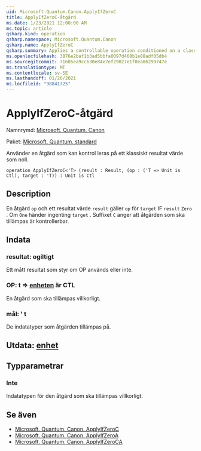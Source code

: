 ```yaml
---
uid: Microsoft.Quantum.Canon.ApplyIfZeroC
title: ApplyIfZeroC-åtgärd
ms.date: 1/23/2021 12:00:00 AM
ms.topic: article
qsharp.kind: operation
qsharp.namespace: Microsoft.Quantum.Canon
qsharp.name: ApplyIfZeroC
qsharp.summary: Applies a controllable operation conditioned on a classical result value being zero.
ms.openlocfilehash: 3876e2baf1b3ad5bbfa0097d468b1e88adf05db4
ms.sourcegitcommit: 71605ea9cc630e84e7ef29027e1f0ea06299747e
ms.translationtype: MT
ms.contentlocale: sv-SE
ms.lasthandoff: 01/26/2021
ms.locfileid: "98841725"
---
```

# <a name="applyifzeroc-operation"></a>ApplyIfZeroC-åtgärd

Namnrymd: [Microsoft. Quantum. Canon](xref:Microsoft.Quantum.Canon)

Paket: [Microsoft. Quantum. standard](https://nuget.org/packages/Microsoft.Quantum.Standard)


Använder en åtgärd som kan kontrol leras på ett klassiskt resultat värde som noll.

```qsharp
operation ApplyIfZeroC<'T> (result : Result, (op : ('T => Unit is Ctl), target : 'T)) : Unit is Ctl
```


## <a name="description"></a>Description

En åtgärd `op` och ett resultat värde `result` gäller `op` för `target` IF `result` `Zero` . Om `One` händer ingenting `target` .
Suffixet `C` anger att åtgärden som ska tillämpas är kontrollerbar.

## <a name="input"></a>Indata

### <a name="result--__invalidresult__"></a>resultat: __ogiltigt <Result>__

Ett mått resultat som styr om OP används eller inte.


### <a name="op--t--unit--is-ctl"></a>OP: t => [enheten](xref:microsoft.quantum.lang-ref.unit)  är CTL

En åtgärd som ska tillämpas villkorligt.


### <a name="target--t"></a>mål: ' t

De indatatyper som åtgärden tillämpas på.



## <a name="output--unit"></a>Utdata: [enhet](xref:microsoft.quantum.lang-ref.unit)



## <a name="type-parameters"></a>Typparametrar

### <a name="t"></a>Inte

Indatatypen för den åtgärd som ska tillämpas villkorligt.

## <a name="see-also"></a>Se även

- [Microsoft. Quantum. Canon. ApplyIfZeroC](xref:Microsoft.Quantum.Canon.ApplyIfZeroC)
- [Microsoft. Quantum. Canon. ApplyIfZeroA](xref:Microsoft.Quantum.Canon.ApplyIfZeroA)
- [Microsoft. Quantum. Canon. ApplyIfZeroCA](xref:Microsoft.Quantum.Canon.ApplyIfZeroCA)